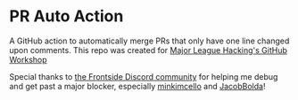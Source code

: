 # PR Auto Action

A GitHub action to automatically merge PRs that only have one line changed upon comments. This repo was created for [Major League Hacking's GitHub Workshop](https://github.com/MLH/mlh-localhost-github)

Special thanks to [the Frontside Discord community](https://discord.gg/YxWuzm4WR4) for helping me debug and get past a major blocker, especially [minkimcello](https://github.com/minkimcello) and [JacobBolda](https://github.com/jacobbolda)!
